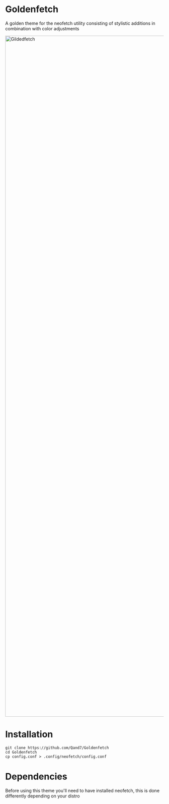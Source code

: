 # Goldenfetch
A golden theme for the neofetch utility consisting of stylistic additions in combination with color adjustments

<img width="3840" height="2160" alt="Gildedfetch" src="https://github.com/user-attachments/assets/0282b2fc-98f3-4085-9bef-c7e3d650f5b1" />

# Installation

```shell
git clone https://github.com/Qand7/Goldenfetch
cd Goldenfetch
cp config.conf > .config/neofetch/config.conf
```

# Dependencies

Before using this theme you'll need to have installed neofetch, this is done differently depending on your distro
